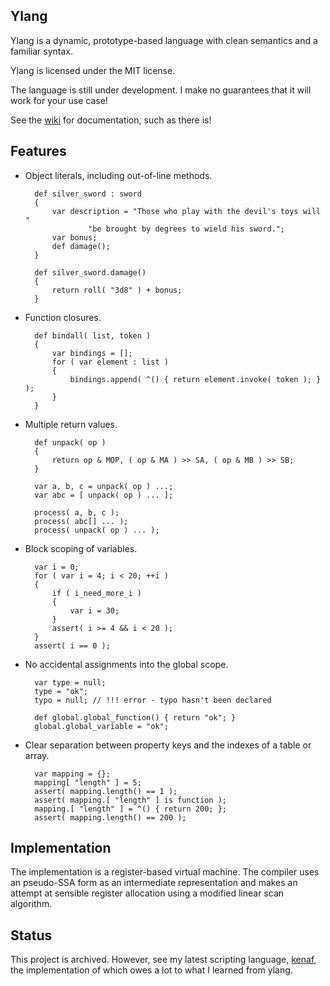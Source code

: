 ## Ylang

Ylang is a dynamic, prototype-based language with clean semantics and a
familiar syntax.

Ylang is licensed under the MIT license.

The language is still under development.  I make no guarantees that it will
work for your use case!

See the [wiki](https://github.com/edmundmk/ylang/wiki) for documentation,
such as there is!


## Features

- Object literals, including out-of-line methods.

        def silver_sword : sword
        {
            var description = "Those who play with the devil's toys will "
                    "be brought by degrees to wield his sword.";
            var bonus;
            def damage();
        }
        
        def silver_sword.damage()
        {
            return roll( "3d8" ) + bonus;
        }

- Function closures.

        def bindall( list, token )
        {
            var bindings = [];
            for ( var element : list )
            {
                bindings.append( ^() { return element.invoke( token ); } );
            }
        }

- Multiple return values.

        def unpack( op ) 
        {
            return op & MOP, ( op & MA ) >> SA, ( op & MB ) >> SB; 
        }
        
        var a, b, c = unpack( op ) ...;
        var abc = [ unpack( op ) ... ];
        
        process( a, b, c );
        process( abc[] ... );
        process( unpack( op ) ... );

- Block scoping of variables.

        var i = 0;
        for ( var i = 4; i < 20; ++i )
        {
            if ( i_need_more_i )
            {
                var i = 30;
            }
            assert( i >= 4 && i < 20 );
        }
        assert( i == 0 );

- No accidental assignments into the global scope.

        var type = null;
        type = "ok";
        typo = null; // !!! error - typo hasn't been declared
        
        def global.global_function() { return "ok"; }
        global.global_variable = "ok";

- Clear separation between property keys and the indexes of a table or array.

        var mapping = {};
        mapping[ "length" ] = 5;
        assert( mapping.length() == 1 );
        assert( mapping.[ "length" ] is function );
        mapping.[ "length" ] = ^() { return 200; };
        assert( mapping.length() == 200 );
    
    
## Implementation

The implementation is a register-based virtual machine.  The compiler uses
an pseudo-SSA form as an intermediate representation and makes an attempt at
sensible register allocation using a modified linear scan algorithm.

## Status

This project is archived.  However, see my latest scripting language,
[kenaf](https://github.com/edmundmk/kenaf), the implementation of which owes
a lot to what I learned from ylang.

